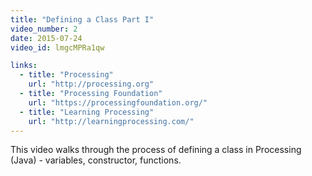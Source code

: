 ```yaml
---
title: "Defining a Class Part I"
video_number: 2
date: 2015-07-24
video_id: lmgcMPRa1qw

links:
  - title: "Processing"
    url: "http://processing.org"
  - title: "Processing Foundation"
    url: "https://processingfoundation.org/"
  - title: "Learning Processing"
    url: "http://learningprocessing.com/"
---
```


This video walks through the process of defining a class in Processing (Java) - variables, constructor, functions.

